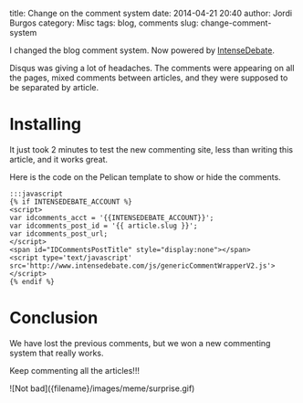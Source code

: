 title: Change on the comment system
date: 2014-04-21 20:40
author: Jordi Burgos
category: Misc
tags: blog, comments
slug: change-comment-system

I changed the blog comment system. Now powered by [IntenseDebate](http://www.intensedebate.com).

Disqus was giving a lot of headaches. The comments were appearing on all the pages, mixed comments between articles, and they were supposed to be separated by article.

Installing
==========

It just took 2 minutes to test the new commenting site, less than writing this article, and it works great.

Here is the code on the Pelican template to show or hide the comments.

    :::javascript
    {% if INTENSEDEBATE_ACCOUNT %}
    <script>
    var idcomments_acct = '{{INTENSEDEBATE_ACCOUNT}}';
    var idcomments_post_id = '{{ article.slug }}';
    var idcomments_post_url;
    </script>
    <span id="IDCommentsPostTitle" style="display:none"></span>
    <script type='text/javascript' src='http://www.intensedebate.com/js/genericCommentWrapperV2.js'></script>
    {% endif %}

Conclusion
==========

We have lost the previous comments, but we won a new commenting system that really works.
    
Keep commenting all the articles!!!

<div class="center" markdown="1">
![Not bad]({filename}/images/meme/surprise.gif)
</div>
